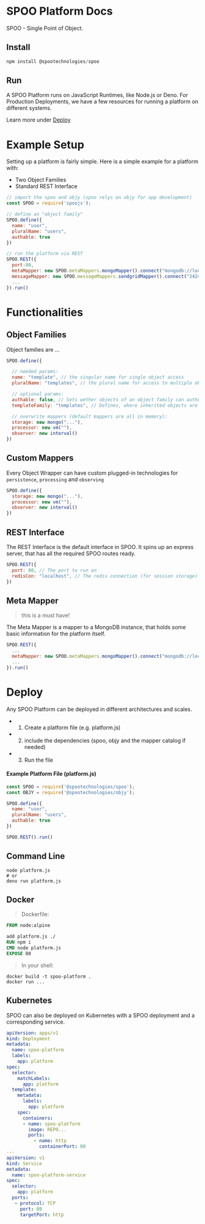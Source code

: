 # SPOO Platform Docs

SPOO - Single Point of Object.

## Install


```javascript
npm install @spootechnologies/spoo
```

## Run

A SPOO Platform runs on JavaScript Runtimes, like Node.js or Deno.
For Production Deployments, we have a few resources for running a platform on different systems.


Learn more under [Deploy](#deploy)


# Example Setup

Setting up a platform is fairly simple. Here is a simple example for a platform with:

* Two Object Families
* Standard REST Interface


```javascript
// import the spoo and objy (spoo relys on objy for app development)
const SPOO = require('spoojs');

// define an "object family"
SPOO.define({
  name: "user",
  pluralName: "users",
  authable: true
})

// run the platform via REST
SPOO.REST({
  port:80,
  metaMapper: new SPOO.metaMappers.mongoMapper().connect("mongodb://localhost"),
  messageMapper: new SPOO.messageMappers.sendgridMapper().connect("2424")
  ...
}).run()
```

# Functionalities

## Object Families

Object families are ...


```javascript
SPOO.define({

  // needed params:
  name: "template", // the singular name for single object access
  pluralName: "templates", // the plural name for access to multiple objects

  // optional params:
  authable: false, // Sets wether objects of an object family can authenticate (login) against the platform
  templateFamily: "templates", // Defines, where inherited objects are retrieved from. Defaults to object family itself.

  // overwrite mappers (default mappers are all in memory):
  storage: new mongo("..."),
  processor: new vm(""),
  observer: new interval() 
})

````


## Custom Mappers

Every Object Wrapper can have custom plugged-in technologies for `persistence`, `processing` and `observing`


```javascript
SPOO.define({
  storage: new mongo("..."),
  processor: new vm(""),
  observer: new interval() 
})
````


## REST Interface

The REST Interface is the default interface in SPOO. It spins up an express server, that has all the required SPOO routes ready.


```javascript
SPOO.REST({
  port: 80, // The port to run on
  redisCon: "localhost", // The redis connection (for session storage)
})
````


## Meta Mapper

> this is a must have!

The Meta Mapper is a mapper to a MongoDB instance, that holds some basic information for the platform itself.


```javascript
SPOO.REST({
  ...
  metaMapper: new SPOO.metaMappers.mongoMapper().connect("mongodb://localhost"),
  ...
}).run()
````


# Deploy

Any SPOO Platform can be deployed in different architectures and scales.


* 1. Create a platform file (e.g. platform.js)
* 2. include the dependencies (spoo, objy and the mapper catalog if needed)
* 3. Run the file


#### Example Platform File (platform.js)

```javascript
const SPOO = require('@spootechnologies/spoo');
const OBJY = require('@spootechnologies/objy');

SPOO.define({
  name: "user",
  pluralName: "users",
  authable: true
})

SPOO.REST().run()
```



## Command Line

```shell
node platform.js
# or
deno run platform.js
```


## Docker

> Dockerfile:

```Dockerfile
FROM node:alpine

add platform.js ./
RUN npm i
CMD node platform.js
EXPOSE 80
```

> In your shell:

```shell
docker build -t spoo-platform .
docker run ...
```

## Kubernetes

SPOO can also be deployed on Kubernetes with a SPOO deployment and a corresponding service. 

```yaml
apiVersion: apps/v1
kind: Deployment
metadata:
  name: spoo-platform
  labels:
    app: platform
spec:
  selector:
    matchLabels:
      app: platform
  template:
    metadata:
      labels:
        app: platform
    spec:
      containers:
      - name: spoo-platform
        image: REPO...
        ports:
          - name: http
            containerPort: 80
---
apiVersion: v1
kind: Service
metadata:
  name: spoo-platform-service
spec:
  selector:
    app: platform
  ports:
   - protocol: TCP
     port: 80
     targetPort: http
```
